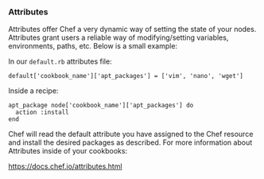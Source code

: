 ### Attributes

Attributes offer Chef a very dynamic way of setting the state of your nodes.  
Attributes grant users a reliable way of modifying/setting variables, environments,
paths, etc.  Below is a small example:

In our `default.rb` attributes file:
```
default['cookbook_name']['apt_packages'] = ['vim', 'nano', 'wget']
```

Inside a recipe:
```
apt_package node['cookbook_name']['apt_packages'] do
  action :install
end
```

Chef will read the default attribute you have assigned to the Chef resource and
install the desired packages as described.  For more information about Attributes
inside of your cookbooks:

https://docs.chef.io/attributes.html
